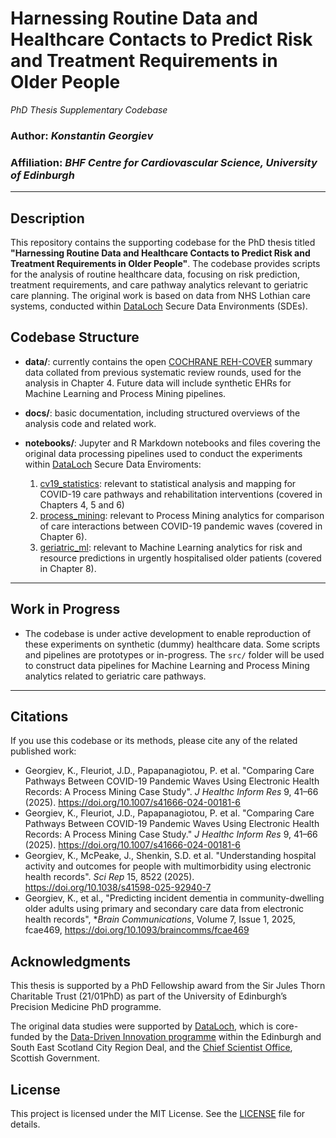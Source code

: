 # Harnessing Routine Data and Healthcare Contacts to Predict Risk and Treatment Requirements in Older People

_PhD Thesis Supplementary Codebase_

### Author: _Konstantin Georgiev_

### Affiliation: _BHF Centre for Cardiovascular Science, University of Edinburgh_

---

## Description
This repository contains the supporting codebase for the PhD thesis titled **"Harnessing Routine Data and Healthcare Contacts to Predict Risk and Treatment Requirements in Older People"**. The codebase provides scripts for the analysis of routine healthcare data, focusing on risk prediction, treatment requirements, and care pathway analytics relevant to geriatric care planning. The original work is based on data from NHS Lothian care systems, conducted within [DataLoch](https://dataloch.org/) Secure Data Environments (SDEs).

## Codebase Structure

- **data/**: currently contains the open [COCHRANE REH-COVER](https://rehabilitation.cochrane.org/special-projects/completed-special-projects/REH-COVER) summary data collated from previous systematic review rounds, used for the analysis in Chapter 4. Future data will include synthetic EHRs for Machine Learning and Process Mining pipelines.

- **docs/**: basic documentation, including structured overviews of the analysis code and related work.

- **notebooks/**: Jupyter and R Markdown notebooks and files covering the original data processing pipelines used to conduct the experiments within [DataLoch](https://dataloch.org/) Secure Data Enviroments:
  1) [cv19_statistics](https://github.com/kgeorgiev42/RCHD-Geriatric-Risk-Analytics/blob/main/docs/cv19_statistics.md): relevant to statistical analysis and mapping for COVID-19 care pathways and rehabilitation interventions (covered in Chapters 4, 5 and 6)
  2) [process_mining](https://github.com/kgeorgiev42/RCHD-Geriatric-Risk-Analytics/blob/main/docs/process_mining.md): relevant to Process Mining analytics for comparison of care interactions between COVID-19 pandemic waves (covered in Chapter 6).
  3) [geriatric_ml](https://github.com/kgeorgiev42/RCHD-Geriatric-Risk-Analytics/blob/main/docs/geriatric_ml.md): relevant to Machine Learning analytics for risk and resource predictions in urgently hospitalised older patients (covered in Chapter 8).

---

## Work in Progress
- The codebase is under active development to enable reproduction of these experiments on synthetic (dummy) healthcare data. Some scripts and pipelines are prototypes or in-progress. The `src/` folder will be used to construct data pipelines for Machine Learning and Process Mining analytics related to geriatric care pathways.

---

## Citations
If you use this codebase or its methods, please cite any of the related published work:

- Georgiev, K., Fleuriot, J.D., Papapanagiotou, P. et al. "Comparing Care Pathways Between COVID-19 Pandemic Waves Using Electronic Health Records: A Process Mining Case Study". *J Healthc Inform Res* 9, 41–66 (2025). https://doi.org/10.1007/s41666-024-00181-6
- Georgiev, K., Fleuriot, J.D., Papapanagiotou, P. et al. "Comparing Care Pathways Between COVID-19 Pandemic Waves Using Electronic Health Records: A Process Mining Case Study." *J Healthc Inform Res* 9, 41–66 (2025). https://doi.org/10.1007/s41666-024-00181-6
- Georgiev, K., McPeake, J., Shenkin, S.D. et al. "Understanding hospital activity and outcomes for people with multimorbidity using electronic health records". *Sci Rep* 15, 8522 (2025). https://doi.org/10.1038/s41598-025-92940-7
- Georgiev, K., et al., "Predicting incident dementia in community-dwelling older adults using primary and secondary care data from electronic health records", **Brain Communications*, Volume 7, Issue 1, 2025, fcae469, https://doi.org/10.1093/braincomms/fcae469

## Acknowledgments

This thesis is supported by a PhD Fellowship award from the Sir Jules Thorn Charitable Trust (21/01PhD) as part of the University of Edinburgh’s Precision Medicine PhD programme.

The original data studies were supported by [DataLoch](dataloch.org), which is core-funded by the [Data-Driven Innovation programme](ddi.ac.uk) within the Edinburgh and South East Scotland City Region Deal, and the [Chief Scientist Office](cso.scot.nhs.uk), Scottish Government.

## License
This project is licensed under the MIT License. See the [LICENSE](LICENSE) file for details.

